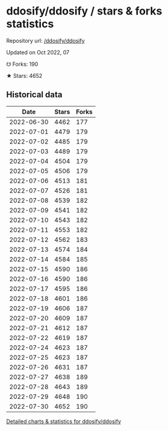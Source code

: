 # ddosify/ddosify / stars & forks statistics

Repository url: [/ddosify/ddosify](https://github.com/ddosify/ddosify)

Updated on Oct 2022, 07

☋ Forks: 190

★ Stars: 4652

## Historical data
| Date | Stars | Forks |
|------|-------|-------|
| 2022-06-30 | 4462 | 177 | 
| 2022-07-01 | 4479 | 179 | 
| 2022-07-02 | 4485 | 179 | 
| 2022-07-03 | 4489 | 179 | 
| 2022-07-04 | 4504 | 179 | 
| 2022-07-05 | 4506 | 179 | 
| 2022-07-06 | 4513 | 181 | 
| 2022-07-07 | 4526 | 181 | 
| 2022-07-08 | 4539 | 182 | 
| 2022-07-09 | 4541 | 182 | 
| 2022-07-10 | 4543 | 182 | 
| 2022-07-11 | 4553 | 182 | 
| 2022-07-12 | 4562 | 183 | 
| 2022-07-13 | 4574 | 184 | 
| 2022-07-14 | 4584 | 185 | 
| 2022-07-15 | 4590 | 186 | 
| 2022-07-16 | 4590 | 186 | 
| 2022-07-17 | 4595 | 186 | 
| 2022-07-18 | 4601 | 186 | 
| 2022-07-19 | 4606 | 187 | 
| 2022-07-20 | 4609 | 187 | 
| 2022-07-21 | 4612 | 187 | 
| 2022-07-22 | 4619 | 187 | 
| 2022-07-24 | 4623 | 187 | 
| 2022-07-25 | 4623 | 187 | 
| 2022-07-26 | 4631 | 187 | 
| 2022-07-27 | 4638 | 189 | 
| 2022-07-28 | 4643 | 189 | 
| 2022-07-29 | 4648 | 190 | 
| 2022-07-30 | 4652 | 190 | 


[Detailed charts & statistics for ddosify/ddosify](https://reviewgithub.com/rep/ddosify/ddosify)
